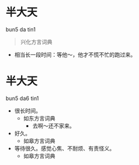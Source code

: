 # 半大天
bun5 da tin1
> 兴化方言词典
- 相当长一段时间：等他～，他才不慌不忙的跑过来。

# 半大天
bun5 da6 tin1
+ 很长时间。
  * 如东方言词典
    - 去啊～还不家来。
+ 好久。
  * 如皋方言词典
+ 等待很久。感觉心焦、不耐烦、有责怪义。
  * 如皋方言词典
